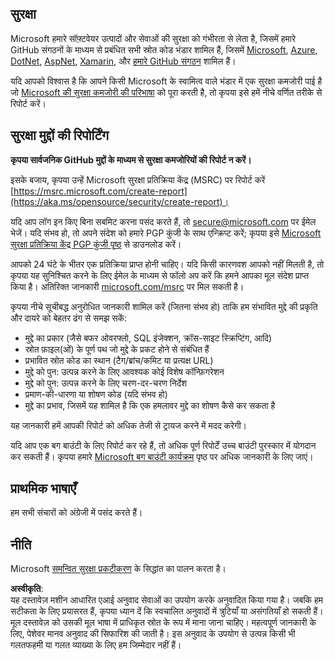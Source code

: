 ## सुरक्षा

Microsoft हमारे सॉफ़्टवेयर उत्पादों और सेवाओं की सुरक्षा को गंभीरता से लेता है, जिसमें हमारे GitHub संगठनों के माध्यम से प्रबंधित सभी स्रोत कोड भंडार शामिल हैं, जिसमें [Microsoft](https://github.com/Microsoft), [Azure](https://github.com/Azure), [DotNet](https://github.com/dotnet), [AspNet](https://github.com/aspnet), [Xamarin](https://github.com/xamarin), और [हमारे GitHub संगठन](https://opensource.microsoft.com/) शामिल हैं।

यदि आपको विश्वास है कि आपने किसी Microsoft के स्वामित्व वाले भंडार में एक सुरक्षा कमजोरी पाई है जो [Microsoft की सुरक्षा कमजोरी की परिभाषा](https://aka.ms/opensource/security/definition) को पूरा करती है, तो कृपया इसे हमें नीचे वर्णित तरीके से रिपोर्ट करें।

## सुरक्षा मुद्दों की रिपोर्टिंग

**कृपया सार्वजनिक GitHub मुद्दों के माध्यम से सुरक्षा कमजोरियों की रिपोर्ट न करें।**

इसके बजाय, कृपया उन्हें Microsoft सुरक्षा प्रतिक्रिया केंद्र (MSRC) पर रिपोर्ट करें [https://msrc.microsoft.com/create-report](https://aka.ms/opensource/security/create-report)।

यदि आप लॉग इन किए बिना सबमिट करना पसंद करते हैं, तो [secure@microsoft.com](mailto:secure@microsoft.com) पर ईमेल भेजें। यदि संभव हो, तो अपने संदेश को हमारे PGP कुंजी के साथ एन्क्रिप्ट करें; कृपया इसे [Microsoft सुरक्षा प्रतिक्रिया केंद्र PGP कुंजी पृष्ठ](https://aka.ms/opensource/security/pgpkey) से डाउनलोड करें।

आपको 24 घंटे के भीतर एक प्रतिक्रिया प्राप्त होनी चाहिए। यदि किसी कारणवश आपको नहीं मिलती है, तो कृपया यह सुनिश्चित करने के लिए ईमेल के माध्यम से फॉलो अप करें कि हमने आपका मूल संदेश प्राप्त किया है। अतिरिक्त जानकारी [microsoft.com/msrc](https://aka.ms/opensource/security/msrc) पर मिल सकती है।

कृपया नीचे सूचीबद्ध अनुरोधित जानकारी शामिल करें (जितना संभव हो) ताकि हम संभावित मुद्दे की प्रकृति और दायरे को बेहतर ढंग से समझ सकें:

  * मुद्दे का प्रकार (जैसे बफर ओवरफ्लो, SQL इंजेक्शन, क्रॉस-साइट स्क्रिप्टिंग, आदि)
  * स्रोत फ़ाइल(ओं) के पूर्ण पथ जो मुद्दे के प्रकट होने से संबंधित हैं
  * प्रभावित स्रोत कोड का स्थान (टैग/ब्रांच/कमिट या प्रत्यक्ष URL)
  * मुद्दे को पुन: उत्पन्न करने के लिए आवश्यक कोई विशेष कॉन्फ़िगरेशन
  * मुद्दे को पुन: उत्पन्न करने के लिए चरण-दर-चरण निर्देश
  * प्रमाण-की-धारणा या शोषण कोड (यदि संभव हो)
  * मुद्दे का प्रभाव, जिसमें यह शामिल है कि एक हमलावर मुद्दे का शोषण कैसे कर सकता है

यह जानकारी हमें आपकी रिपोर्ट को अधिक तेजी से ट्रायज करने में मदद करेगी।

यदि आप एक बग बाउंटी के लिए रिपोर्ट कर रहे हैं, तो अधिक पूर्ण रिपोर्टें उच्च बाउंटी पुरस्कार में योगदान कर सकती हैं। कृपया हमारे [Microsoft बग बाउंटी कार्यक्रम](https://aka.ms/opensource/security/bounty) पृष्ठ पर अधिक जानकारी के लिए जाएं।

## प्राथमिक भाषाएँ

हम सभी संचारों को अंग्रेजी में पसंद करते हैं।

## नीति

Microsoft [समन्वित सुरक्षा प्रकटीकरण](https://aka.ms/opensource/security/cvd) के सिद्धांत का पालन करता है।

**अस्वीकृति**:  
यह दस्तावेज़ मशीन आधारित एआई अनुवाद सेवाओं का उपयोग करके अनुवादित किया गया है। जबकि हम सटीकता के लिए प्रयासरत हैं, कृपया ध्यान दें कि स्वचालित अनुवादों में त्रुटियाँ या असंगतियाँ हो सकती हैं। मूल दस्तावेज़ को उसकी मूल भाषा में प्राधिकृत स्रोत के रूप में माना जाना चाहिए। महत्वपूर्ण जानकारी के लिए, पेशेवर मानव अनुवाद की सिफारिश की जाती है। इस अनुवाद के उपयोग से उत्पन्न किसी भी गलतफहमी या गलत व्याख्या के लिए हम जिम्मेदार नहीं हैं।